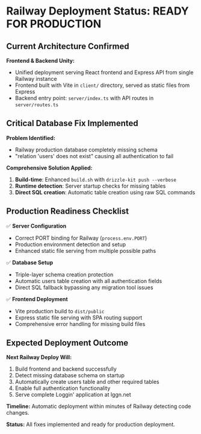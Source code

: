 # Railway Deployment Status: READY FOR PRODUCTION

## Current Architecture Confirmed

**Frontend & Backend Unity:**
- Unified deployment serving React frontend and Express API from single Railway instance
- Frontend built with Vite in `client/` directory, served as static files from Express
- Backend entry point: `server/index.ts` with API routes in `server/routes.ts`

## Critical Database Fix Implemented

**Problem Identified:**
- Railway production database completely missing schema
- "relation 'users' does not exist" causing all authentication to fail

**Comprehensive Solution Applied:**
1. **Build-time**: Enhanced `build.sh` with `drizzle-kit push --verbose`
2. **Runtime detection**: Server startup checks for missing tables
3. **Direct SQL creation**: Automatic table creation using raw SQL commands

## Production Readiness Checklist

✅ **Server Configuration**
- Correct PORT binding for Railway (`process.env.PORT`)
- Production environment detection and setup
- Enhanced static file serving from multiple possible paths

✅ **Database Setup**
- Triple-layer schema creation protection
- Automatic users table creation with all authentication fields
- Direct SQL fallback bypassing any migration tool issues

✅ **Frontend Deployment**
- Vite production build to `dist/public`
- Express static file serving with SPA routing support
- Comprehensive error handling for missing build files

## Expected Deployment Outcome

**Next Railway Deploy Will:**
1. Build frontend and backend successfully
2. Detect missing database schema on startup
3. Automatically create users table and other required tables
4. Enable full authentication functionality
5. Serve complete Loggin' application at lggn.net

**Timeline:** Automatic deployment within minutes of Railway detecting code changes.

**Status:** All fixes implemented and ready for production deployment.